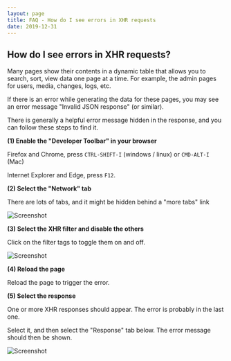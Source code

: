 ```yaml
---
layout: page
title: FAQ - How do I see errors in XHR requests
date: 2019-12-31
---
```


## How do I see errors in XHR requests?

Many pages show their contents in a dynamic table that allows you
to search, sort, view data one page at a time.  For example, the
admin pages for users, media, changes, logs, etc.

If there is an error while generating the data for these pages,
you may see an error message "Invalid JSON response" (or similar).

There is generally a helpful error message hidden in the response,
and you can follow these steps to find it.

**(1) Enable the "Developer Toolbar" in your browser**

Firefox and Chrome, press `CTRL-SHIFT-I` (windows / linux) or `CMD-ALT-I` (Mac)

Internet Explorer and Edge, press `F12`.

**(2) Select the "Network" tab**

There are lots of tabs, and it might be hidden behind a "more tabs" link

![Screenshot](/faq/xhr-1.png)

**(3) Select the XHR filter and disable the others**

Click on the filter tags to toggle them on and off.

![Screenshot](/faq/xhr-2.png)

**(4) Reload the page**

Reload the page to trigger the error.

**(5) Select the response**

One or more XHR responses should appear.
The error is probably in the last one.

Select it, and then select the "Response" tab below.
The error message should then be shown.

![Screenshot](/faq/xhr-3.png)
